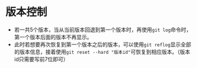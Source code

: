 # 版本控制
- 若一共5个版本，当从当前版本回退到第一个版本时，再使用`git log`命令时， 第一个版本后面的版本不再显示。
- 此时若想要再次恢复到第一个版本之后的版本，可以使用`git reflog`显示全部的版本信息，接着使用`git reset --hard "版本id"`可恢复到相应版本。（版本id只需要写前7位即可）
